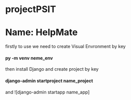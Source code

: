 # projectPSIT
# Name: HelpMate
firstly to use we need to create Visual Envronment by key 
#### py -m venv neme_env
then install Django and create project by key
#### django-admin startproject name_project
and ![django-admin startapp name_app]

